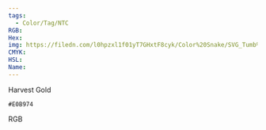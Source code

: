 ```yaml
---
tags:
  - Color/Tag/NTC
RGB:
Hex:
img: https://filedn.com/l0hpzxl1f01yT7GHxtF8cyk/Color%20Snake/SVG_Tumb%20Mass%20No%20Name/E0B974.svg
CMYK:
HSL:
Name:
---
```

Harvest Gold
```palette
#E0B974
```
RGB
